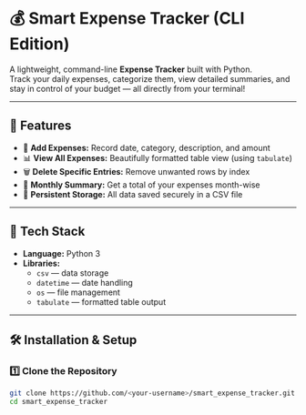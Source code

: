 # 💰 Smart Expense Tracker (CLI Edition)

A lightweight, command-line **Expense Tracker** built with Python.  
Track your daily expenses, categorize them, view detailed summaries, and stay in control of your budget — all directly from your terminal!

---

## 🚀 Features

- 🧮 **Add Expenses:** Record date, category, description, and amount  
- 📊 **View All Expenses:** Beautifully formatted table view (using `tabulate`)  
- 🗑️ **Delete Specific Entries:** Remove unwanted rows by index  
- 📅 **Monthly Summary:** Get a total of your expenses month-wise  
- 💾 **Persistent Storage:** All data saved securely in a CSV file  

---

## 🧠 Tech Stack

- **Language:** Python 3  
- **Libraries:**  
  - `csv` — data storage  
  - `datetime` — date handling  
  - `os` — file management  
  - `tabulate` — formatted table output  

---

## 🛠️ Installation & Setup

### 1️⃣ Clone the Repository
```bash
git clone https://github.com/<your-username>/smart_expense_tracker.git
cd smart_expense_tracker
